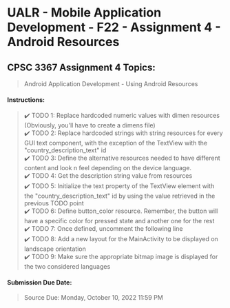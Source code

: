 # UALR - Mobile Application Development - F22 - Assignment 4 - Android Resources

## CPSC 3367 Assignment 4 Topics:

> Android Application Development - Using Android Resources

#### Instructions:

> :heavy_check_mark:  TODO 1: Replace hardcoded numeric values with dimen resources (Obviously, you'll have to create a dimens file)<br>
> :heavy_check_mark:  TODO 2: Replace hardcoded strings with string resources for every GUI text component, with the exception of the TextView with the "country_description_text" id<br>
> :heavy_check_mark:  TODO 3: Define the alternative resources needed to have different content and look n feel depending on the device language.<br>
> :heavy_check_mark:  TODO 4: Get the description string value from resources<br>
> :heavy_check_mark:  TODO 5: Initialize the text property of the TextView element with the "country_description_text" id by using the value retrieved in the previous TODO point<br>
> :heavy_check_mark:  TODO 6: Define button_color resource. Remember, the button will have a specific color for pressed state and another one for the rest<br>
> :heavy_check_mark:  TODO 7: Once defined, uncomment the following line<br>
> :heavy_check_mark:  TODO 8: Add a new layout for the MainActivity to be displayed on landscape orientation<br>
> :heavy_check_mark:  TODO 9: Make sure the appropriate bitmap image is displayed for the two considered languages<br>

#### Submission Due Date:

>  Source Due: Monday, October 10, 2022 11:59 PM
